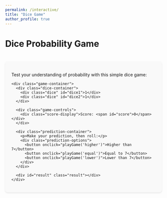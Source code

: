 ```yaml
---
permalink: /interactive/
title: "Dice Game"
author_profile: true
---
```


<div class="interactive-container">
  <h1>Dice Probability Game</h1>
  
  <div class="section">
    <p>Test your understanding of probability with this simple dice game:</p>
    
    <div class="game-container">
      <div class="dice-container">
        <div class="dice" id="dice1">1</div>
        <div class="dice" id="dice2">1</div>
      </div>
      
      <div class="game-controls">
        <div class="score-display">Score: <span id="score">0</span></div>
      </div>
      
      <div class="prediction-container">
        <p>Make your prediction, then roll:</p>
        <div class="prediction-options">
          <button onclick="playGame('higher')">Higher than 7</button>
          <button onclick="playGame('equal')">Equal to 7</button>
          <button onclick="playGame('lower')">Lower than 7</button>
        </div>
      </div>
      
      <div id="result" class="result"></div>
    </div>
  </div>
</div>

<style>
  .interactive-container {
    max-width: 900px;
    margin: 0 auto;
  }
  
  .section {
    margin: 40px 0;
    padding: 20px;
    background-color: #f9f9f9;
    border-radius: 8px;
    box-shadow: 0 2px 4px rgba(0,0,0,0.1);
  }
  
  .game-container {
    text-align: center;
    padding: 20px;
  }
  
  .dice-container {
    display: flex;
    justify-content: center;
    margin: 20px 0;
    gap: 20px;
  }
  
  .dice {
    width: 80px;
    height: 80px;
    background-color: white;
    border-radius: 10px;
    border: 2px solid #333;
    display: flex;
    align-items: center;
    justify-content: center;
    font-size: 32px;
    font-weight: bold;
    box-shadow: 0 4px 8px rgba(0,0,0,0.2);
  }
  
  .game-controls {
    margin: 20px 0;
  }
  
  .score-display {
    font-size: 18px;
    font-weight: bold;
  }
  
  .prediction-container {
    margin: 20px 0;
  }
  
  .prediction-options {
    display: flex;
    justify-content: center;
    gap: 10px;
  }
  
  .prediction-options button {
    padding: 8px 15px;
    background-color: #2196F3;
    color: white;
    border: none;
    border-radius: 4px;
    cursor: pointer;
  }
  
  .prediction-options button:hover {
    background-color: #0b7dda;
  }
  
  .result {
    margin-top: 20px;
    font-size: 18px;
    font-weight: bold;
    min-height: 27px;
  }
  
  .correct {
    color: green;
  }
  
  .incorrect {
    color: red;
  }
</style>

<script>
  var score = 0;
  
  function playGame(prediction) {
    // Generate random numbers for dice
    var dieValue1 = Math.floor(Math.random() * 6) + 1;
    var dieValue2 = Math.floor(Math.random() * 6) + 1;
    var sum = dieValue1 + dieValue2;
    
    // Update dice display
    document.getElementById('dice1').textContent = dieValue1;
    document.getElementById('dice2').textContent = dieValue2;
    
    // Check if prediction was correct
    var isCorrect = false;
    
    if (prediction === 'higher' && sum > 7) {
      isCorrect = true;
    } else if (prediction === 'equal' && sum === 7) {
      isCorrect = true;
    } else if (prediction === 'lower' && sum < 7) {
      isCorrect = true;
    }
    
    // Update score and display result
    var resultElement = document.getElementById('result');
    
    if (isCorrect) {
      score++;
      resultElement.textContent = "Correct! The sum is " + sum;
      resultElement.className = "result correct";
    } else {
      resultElement.textContent = "Incorrect! The sum is " + sum;
      resultElement.className = "result incorrect";
    }
    
    document.getElementById('score').textContent = score;
  }
</script> 